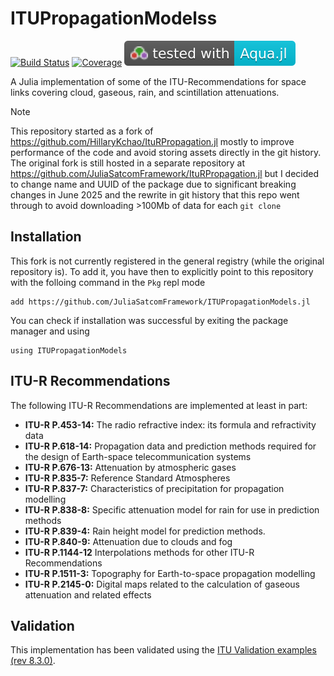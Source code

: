 # ITUPropagationModelss
[![Build Status](https://github.com/JuliaSatcomFramework/ITUPropagationModels.jl/actions/workflows/CI.yml/badge.svg?branch=master)](https://github.com/JuliaSatcomFramework/ITUPropagationModels.jl/actions/workflows/CI.yml?query=branch%3Amaster)
[![Coverage](https://codecov.io/gh/JuliaSatcomFramework/ITUPropagationModels.jl/branch/master/graph/badge.svg)](https://codecov.io/gh/JuliaSatcomFramework/ITUPropagationModels.jl)
[![Aqua QA](https://raw.githubusercontent.com/JuliaTesting/Aqua.jl/master/badge.svg)](https://github.com/JuliaTesting/Aqua.jl)

A Julia implementation of some of the ITU-Recommendations for space links covering cloud, gaseous, rain, and scintillation attenuations.

> [!NOTE]
> This repository started as a fork of https://github.com/HillaryKchao/ItuRPropagation.jl mostly to improve performance of the code and avoid storing assets directly in the git history. The original fork is still hosted in a separate repository at https://github.com/JuliaSatcomFramework/ItuRPropagation.jl but I decided to change name and UUID of the package due to significant breaking changes in June 2025 and the rewrite in git history that this repo went through to avoid downloading >100Mb of data for each `git clone`

## Installation
This fork is not currently registered in the general registry (while the original repository is).
To add it, you have then to explicitly point to this repository with the folloing command in the `Pkg` repl mode
```
add https://github.com/JuliaSatcomFramework/ITUPropagationModels.jl
```
You can check if installation was successful by exiting the package manager and using
```
using ITUPropagationModels
```

## ITU-R Recommendations
The following ITU-R Recommendations are implemented at least in part:
*   **ITU-R P.453-14:** The radio refractive index: its formula and refractivity data
*   **ITU-R P.618-14:** Propagation data and prediction methods required for the design of Earth-space telecommunication systems
*   **ITU-R P.676-13:** Attenuation by atmospheric gases
*   **ITU-R P.835-7:** Reference Standard Atmospheres
*   **ITU-R P.837-7:** Characteristics of precipitation for propagation modelling
*   **ITU-R P.838-8:** Specific attenuation model for rain for use in prediction methods
*   **ITU-R P.839-4:** Rain height model for prediction methods.
*   **ITU-R P.840-9:** Attenuation due to clouds and fog 
*   **ITU-R P.1144-12** Interpolations methods for other ITU-R Recommendations
*   **ITU-R P.1511-3:** Topography for Earth-to-space propagation modelling
*   **ITU-R P.2145-0:** Digital maps related to the calculation of gaseous attenuation and related effects

##  Validation
This implementation has been validated using the [ITU Validation examples (rev 8.3.0)](https://www.itu.int/en/ITU-R/study-groups/rsg3/ionotropospheric/CG-3M3J-13-ValEx-Rev8.3.0.xlsx).
